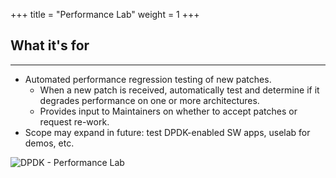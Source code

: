 +++
title = "Performance Lab"
weight = 1
+++

## What it's for
----

- Automated performance regression testing of new patches.
  - When a new patch is received, automatically test and determine if it degrades performance on one or more architectures.
  - Provides input to Maintainers on whether to accept patches or request re-work.
- Scope may expand in future: test DPDK-enabled SW apps, uselab for demos, etc.

![DPDK - Performance Lab](https://jeskaduman.github.io/dpdk-hugo/img/performance-lab-diagram.png)
